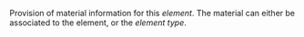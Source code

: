 ﻿Provision of material information for this _element_. The material can either be associated to the element, or the _element type_.
